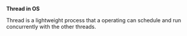 **Thread in OS**

Thread is a lightweight process that a operating can schedule and run concurrently with the other threads.